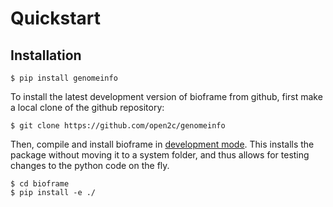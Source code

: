 # Quickstart

## Installation

```
$ pip install genomeinfo
```

To install the latest development version of bioframe from github, first make a local clone of the github repository:

```
$ git clone https://github.com/open2c/genomeinfo
```

Then, compile and install bioframe in [development mode](https://setuptools.readthedocs.io/en/latest/setuptools.html#development-mode). This installs the package without moving it to a system folder, and thus allows for testing changes to the python code on the fly.

```
$ cd bioframe
$ pip install -e ./
```
